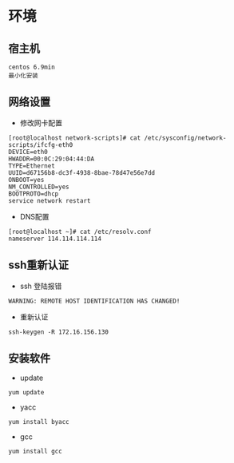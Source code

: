 # 环境
## 宿主机
```
centos 6.9min
最小化安装
```

## 网络设置
* 修改网卡配置
```
[root@localhost network-scripts]# cat /etc/sysconfig/network-scripts/ifcfg-eth0
DEVICE=eth0
HWADDR=00:0C:29:04:44:DA
TYPE=Ethernet
UUID=d67156b8-dc3f-4938-8bae-78d47e56e7dd
ONBOOT=yes
NM_CONTROLLED=yes
BOOTPROTO=dhcp
service network restart
```
* DNS配置
```
[root@localhost ~]# cat /etc/resolv.conf
nameserver 114.114.114.114
```
## ssh重新认证
* ssh 登陆报错
```
WARNING: REMOTE HOST IDENTIFICATION HAS CHANGED!
```
* 重新认证
```
ssh-keygen -R 172.16.156.130
```
## 安装软件
* update
```
yum update
```
* yacc
```
yum install byacc
```
* gcc
```
yum install gcc
```

